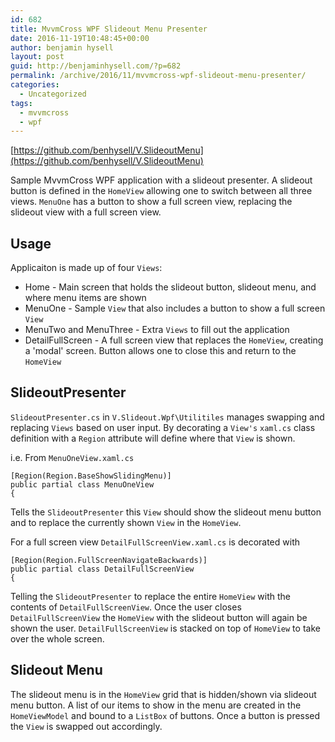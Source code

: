 ```yaml
---
id: 682
title: MvvmCross WPF Slideout Menu Presenter
date: 2016-11-19T10:48:45+00:00
author: benjamin hysell
layout: post
guid: http://benjaminhysell.com/?p=682
permalink: /archive/2016/11/mvvmcross-wpf-slideout-menu-presenter/
categories:
  - Uncategorized
tags:
  - mvvmcross
  - wpf
---
```

[https://github.com/benhysell/V.SlideoutMenu](https://github.com/benhysell/V.SlideoutMenu)

Sample MvvmCross WPF application with a slideout presenter. A slideout button is defined in the `HomeView` allowing one to switch between all three views. `MenuOne` has a button to show a full screen view, replacing the slideout view with a full screen view.


## Usage

Applicaiton is made up of four `Views`:

* Home - Main screen that holds the slideout button, slideout menu, and where menu items are shown
* MenuOne - Sample `View` that also includes a button to show a full screen `View`
* MenuTwo and MenuThree - Extra `Views` to fill out the application
* DetailFullScreen - A full screen view that replaces the `HomeView`, creating a 'modal' screen.  Button allows one to close this and return to the `HomeView`

## SlideoutPresenter
`SlideoutPresenter.cs` in `V.Slideout.Wpf\Utilitiles` manages swapping and replacing `Views` based on user input.  By decorating a `View's` `xaml.cs` class definition with a `Region` attribute will define where that `View` is shown.

i.e. From `MenuOneView.xaml.cs`
```
[Region(Region.BaseShowSlidingMenu)]
public partial class MenuOneView
{
```
Tells the `SlideoutPresenter` this `View` should show the slideout menu button and to replace the currently shown `View` in the `HomeView`.

For a full screen view `DetailFullScreenView.xaml.cs` is decorated with 
```
[Region(Region.FullScreenNavigateBackwards)]
public partial class DetailFullScreenView
{
``` 
Telling the `SlideoutPresenter` to replace the entire `HomeView` with the contents of `DetailFullScreenView`.  Once the user closes `DetailFullScreenView` the `HomeView` with the slideout button will again be shown the user.  `DetailFullScreenView` is stacked on top of `HomeView` to take over the whole screen.

## Slideout Menu
The slideout menu is in the `HomeView` grid that is hidden/shown via slideout menu button.  A list of our items to show in the menu are created in the `HomeViewModel` and bound to a `ListBox` of buttons.  Once a button is pressed the `View` is swapped out accordingly.
